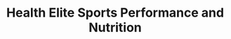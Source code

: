 ---
title: "Health Elite Sports Performance and Nutrition"
url: /syracuse/health-elite-sports-performance-and-nutrition/
shop: health food
---